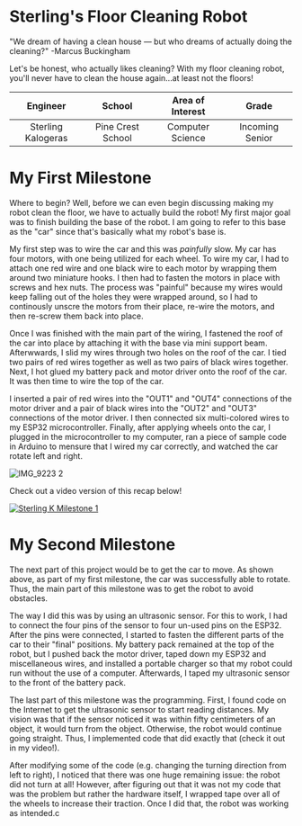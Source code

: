 # Sterling's Floor Cleaning Robot
"We dream of having a clean house — but who dreams of actually doing the cleaning?" -Marcus Buckingham

Let's be honest, who actually likes cleaning? With my floor cleaning robot, you'll never have to clean the house again...at least not the floors!

| **Engineer** | **School** | **Area of Interest** | **Grade** |
|:--:|:--:|:--:|:--:|
| Sterling Kalogeras | Pine Crest School | Computer Science | Incoming Senior
  
# My First Milestone
Where to begin? Well, before we can even begin discussing making my robot clean the floor, we have to actually build the robot! My first major goal was to finish building the base of the robot. I am going to refer to this base as the "car" since that's basically what my robot's base is.

My first step was to wire the car and this was _painfully_ slow. My car has four motors, with one being utilized for each wheel. To wire my car, I had to attach one red wire and one black wire to each motor by wrapping them around two miniature hooks. I then had to fasten the motors in place with screws and hex nuts. The process was "painful" because my wires would keep falling out of the holes they were wrapped around, so I had to continously unscre the motors from their place, re-wire the motors, and then re-screw them back into place.

Once I was finished with the main part of the wiring, I fastened the roof of the car into place by attaching it with the base via mini support beam. Afterwwards, I slid my wires through two holes on the roof of the car. I tied two pairs of red wires together as well as two pairs of black wires together. Next, I hot glued my battery pack and motor driver onto the roof of the car. It was then time to wire the top of the car.

I inserted a pair of red wires into the "OUT1" and "OUT4" connections of the motor driver and a pair of black wires into the "OUT2" and "OUT3" connections of the motor driver. I then connected six multi-colored wires to my ESP32 microcontroller. Finally, after applying wheels onto the car, I plugged in the microcontroller to my computer, ran a piece of sample code in Arduino to mensure that I wired my car correctly, and watched the car rotate left and right.

![IMG_9223 2](https://user-images.githubusercontent.com/88210009/128563141-b7ec282a-331b-4330-9486-fceb1e2ed4ce.jpg)

Check out a video version of this recap below!

[![Sterling K Milestone 1](https://res.cloudinary.com/marcomontalbano/image/upload/v1628278235/video_to_markdown/images/youtube--3VCPCNkzXvE-c05b58ac6eb4c4700831b2b3070cd403.jpg)](https://www.youtube.com/watch?v=3VCPCNkzXvE&t=21s "Sterling K Milestone 1")

# My Second Milestone
The next part of this project would be to get the car to move. As shown above, as part of my first milestone, the car was successfully able to rotate. Thus, the main part of this milestone was to get the robot to avoid obstacles.

The way I did this was by using an ultrasonic sensor. For this to work, I had to connect the four pins of the sensor to four un-used pins on the ESP32. After the pins were connected, I started to fasten the different parts of the car to their "final" positions. My battery pack remained at the top of the robot, but I pushed back the motor driver, taped down my ESP32 and miscellaneous wires, and installed a portable charger so that my robot could run without the use of a computer. Afterwards, I taped my ultrasonic sensor to the front of the battery pack.

The last part of this milestone was the programming. First, I found code on the Internet to get the ultrasonic sensor to start reading distances. My vision was that if the sensor noticed it was within fifty centimeters of an object, it would turn from the object. Otherwise, the robot would continue going straight. Thus, I implemented code that did exactly that (check it out in my video!).

After modifying some of the code (e.g. changing the turning direction from left to right), I noticed that there was one huge remaining issue: the robot did not turn at all! However, after figuring out that it was not my code that was the problem but rather the hardware itself, I wrapped tape over all of the wheels to increase their traction. Once I did that, the robot was working as intended.c
